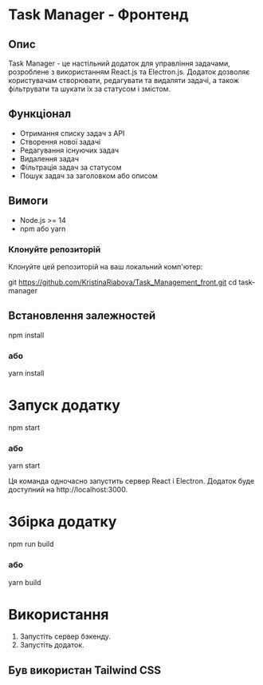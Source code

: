 # Task Manager - Фронтенд

## Опис
Task Manager - це настільний додаток для управління задачами, розроблене з використанням React.js та Electron.js. Додаток дозволяє користувачам створювати, редагувати та видаляти задачі, а також фільтрувати та шукати їх за статусом і змістом.

## Функціонал
- Отримання списку задач з API
- Створення нової задачі
- Редагування існуючих задач
- Видалення задач
- Фільтрація задач за статусом
- Пошук задач за заголовком або описом

## Вимоги
- Node.js >= 14
- npm або yarn

### Клонуйте репозиторій
Клонуйте цей репозиторій на ваш локальний комп'ютер:

git https://github.com/KristinaRiabova/Task_Management_front.git
cd task-manager

## Встановлення залежностей

npm install
### або
yarn install

# Запуск додатку

npm start
### або
yarn start

Ця команда одночасно запустить сервер React і Electron. Додаток буде доступний на http://localhost:3000.

# Збірка додатку

npm run build
### або
yarn build

# Використання 

1. Запустіть сервер бэкенду.
2. Запустіть додаток.

## Був використан Tailwind CSS 